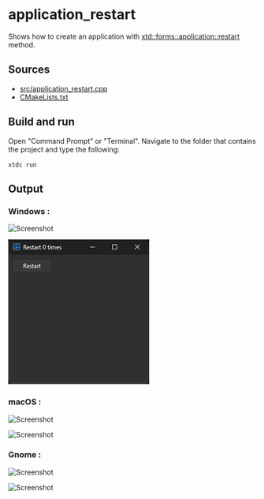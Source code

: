 # application_restart

Shows how to create an application with [xtd::forms::application::restart](https://gammasoft71.github.io/xtd/reference_guides/latest/classxtd_1_1forms_1_1application.html#a9d1de5b2f5e8ee4b46a24aa8f556a5c2) method.

## Sources

* [src/application_restart.cpp](src/application_restart.cpp)
* [CMakeLists.txt](CMakeLists.txt)

## Build and run

Open "Command Prompt" or "Terminal". Navigate to the folder that contains the project and type the following:

```shell
xtdc run
```

## Output

### Windows :

![Screenshot](../../../../docs/pictures/examples/application_restart_w.png)

![Screenshot](../../../../docs/pictures/examples/application_restart_wd.png)

### macOS :

![Screenshot](../../../../docs/pictures/examples/application_restart_m.png)

![Screenshot](../../../../docs/pictures/examples/application_restart_md.png)

### Gnome :

![Screenshot](../../../../docs/pictures/examples/application_restart_g.png)

![Screenshot](../../../../docs/pictures/examples/application_restart_gd.png)
